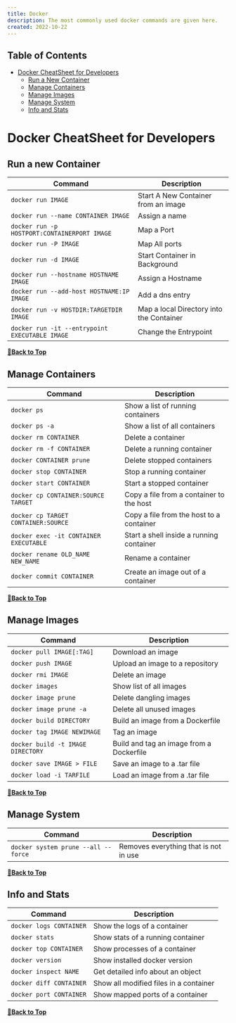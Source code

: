 ```yaml
---
title: Docker
description: The most commonly used docker commands are given here.
created: 2022-10-22
---
```


## Table of Contents

- [Docker CheatSheet for Developers](#docker-cheatsheet-for-developers)
  - [Run a New Container](#run-a-new-container) 
  - [Manage Containers](#manage-containers)
  - [Manage Images](#manage-images)
  - [Manage System](#manage-system)
  - [Info and Stats](#info-and-stats)

# Docker CheatSheet for Developers

## Run a new Container

| Command                                        | Description                              |
| ---------------------------------------------- | ---------------------------------------- |
| `docker run IMAGE`                             | Start A New Container from an image      |
| `docker run --name CONTAINER IMAGE`            | Assign a name                            |
| `docker run -p HOSTPORT:CONTAINERPORT IMAGE`   | Map a Port                               |
| `docker run -P IMAGE`                          | Map All ports                            |
| `docker run -d IMAGE`                          | Start Container in Background            |
| `docker run --hostname HOSTNAME IMAGE`         | Assign a Hostname                        |
| `docker run --add-host HOSTNAME:IP IMAGE`      | Add a dns entry                          |
| `docker run -v HOSTDIR:TARGETDIR IMAGE`        | Map a local Directory into the Container |
| `docker run -it --entrypoint EXECUTABLE IMAGE` | Change the Entrypoint                    |

**[🔼Back to Top](#table-of-contents)**

## Manage Containers

| Command                                | Description                              |
| -------------------------------------- | ---------------------------------------- |
| `docker ps`                            | Show a list of running containers        |
| `docker ps -a`                         | Show a list of all containers            |
| `docker rm CONTAINER`                  | Delete a container                       |
| `docker rm -f CONTAINER`               | Delete a running container               |
| `docker CONTAINER prune`               | Delete stopped containers                |
| `docker stop CONTAINER`                | Stop a running container                 |
| `docker start CONTAINER`               | Start a stopped container                |
| `docker cp CONTAINER:SOURCE TARGET`    | Copy a file from a container to the host |
| `docker cp TARGET CONTAINER:SOURCE`    | Copy a file from the host to a container |
| `docker exec -it CONTAINER EXECUTABLE` | Start a shell inside a running container |
| `docker rename OLD_NAME NEW_NAME`      | Rename a container                       |
| `docker commit CONTAINER`              | Create an image out of a container       |

**[🔼Back to Top](#table-of-contents)**

## Manage Images

| Command                           | Description                              |
| --------------------------------- | ---------------------------------------- |
| `docker pull IMAGE[:TAG]`         | Download an image                        |
| `docker push IMAGE`               | Upload an image to a repository          |
| `docker rmi IMAGE`                | Delete an image                          |
| `docker images`                   | Show list of all images                  |
| `docker image prune`              | Delete dangling images                   |
| `docker image prune -a`           | Delete all unused images                 |
| `docker build DIRECTORY`          | Build an image from a Dockerfile         |
| `docker tag IMAGE NEWIMAGE`       | Tag an image                             |
| `docker build -t IMAGE DIRECTORY` | Build and tag an image from a Dockerfile |
| `docker save IMAGE > FILE`        | Save an image to a .tar file             |
| `docker load -i TARFILE`          | Load an image from a .tar file           |

**[🔼Back to Top](#table-of-contents)**

## Manage System

| Command                           | Description                              |
| --------------------------------- | ---------------------------------------- |
| `docker system prune --all --force` | Removes everything that is not in use  |

**[🔼Back to Top](#table-of-contents)**

## Info and Stats

| Command                 | Description                            |
| ----------------------- | -------------------------------------- |
| `docker logs CONTAINER` | Show the logs of a container           |
| `docker stats`          | Show stats of a running container      |
| `docker top CONTAINER`  | Show processes of a container          |
| `docker version`        | Show installed docker version          |
| `docker inspect NAME`   | Get detailed info about an object      |
| `docker diff CONTAINER` | Show all modified files in a container |
| `docker port CONTAINER` | Show mapped ports of a container       |

**[🔼Back to Top](#table-of-contents)**

